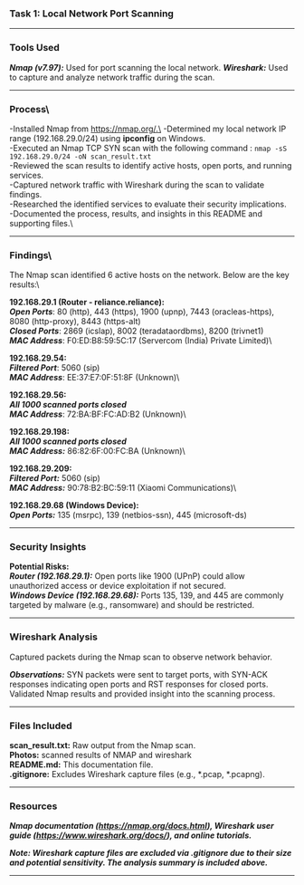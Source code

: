 ### Task 1: Local Network Port Scanning
---
### Tools Used

***Nmap (v7.97):*** Used for port scanning the local network.
***Wireshark:*** Used to capture and analyze network traffic during the scan.

---
### Process\

-Installed Nmap from https://nmap.org/.\
-Determined my local network IP range (192.168.29.0/24) using **ipconfig** on Windows.\
-Executed an Nmap TCP SYN scan with the following command : ```nmap -sS 192.168.29.0/24 -oN scan_result.txt```\
-Reviewed the scan results to identify active hosts, open ports, and running services.\
-Captured network traffic with Wireshark during the scan to validate findings.\
-Researched the identified services to evaluate their security implications.\
-Documented the process, results, and insights in this README and supporting files.\

---
### Findings\
The Nmap scan identified 6 active hosts on the network. Below are the key results:\

**192.168.29.1 (Router - reliance.reliance):**\
***Open Ports***: 80 (http), 443 (https), 1900 (upnp), 7443 (oracleas-https), 8080 (http-proxy), 8443 (https-alt)\
***Closed Ports***: 2869 (icslap), 8002 (teradataordbms), 8200 (trivnet1)\
***MAC Address***: F0:ED:B8:59:5C:17 (Servercom (India) Private Limited)\


**192.168.29.54:**\
***Filtered Port***: 5060 (sip)\
***MAC Address***: EE:37:E7:0F:51:8F (Unknown)\


**192.168.29.56:**\
***All 1000 scanned ports closed***\
***MAC Address***: 72:BA:BF:FC:AD:B2 (Unknown)\


**192.168.29.198:**\
***All 1000 scanned ports closed***\
***MAC Address:*** 86:82:6F:00:FC:BA (Unknown)\


**192.168.29.209:**\
***Filtered Port:*** 5060 (sip)\
***MAC Address:*** 90:78:B2:BC:59:11 (Xiaomi Communications)\


**192.168.29.68 (Windows Device):**\
***Open Ports:*** 135 (msrpc), 139 (netbios-ssn), 445 (microsoft-ds)


---
### Security Insights

**Potential Risks:**\
***Router (192.168.29.1):*** Open ports like 1900 (UPnP) could allow unauthorized access or device exploitation if not secured.\
***Windows Device (192.168.29.68):*** Ports 135, 139, and 445 are commonly targeted by malware (e.g., ransomware) and should be restricted.


---
### Wireshark Analysis

Captured packets during the Nmap scan to observe network behavior.

***Observations:***
SYN packets were sent to target ports, with SYN-ACK responses indicating open ports and RST responses for closed ports.
Validated Nmap results and provided insight into the scanning process.

---
### Files Included

**scan_result.txt:** Raw output from the Nmap scan.\
**Photos:** scanned results of NMAP and wireshark\
**README.md:** This documentation file.\
**.gitignore:** Excludes Wireshark capture files (e.g., *.pcap, *.pcapng).

---
### Resources
***Nmap documentation (https://nmap.org/docs.html), Wireshark user guide (https://www.wireshark.org/docs/), and online tutorials.***

***Note: Wireshark capture files are excluded via .gitignore due to their size and potential sensitivity. The analysis summary is included above.***

---
